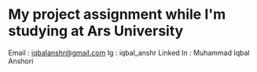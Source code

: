 # My project assignment while I'm studying at Ars University
Email     : iqbalanshr@gmail.com
Ig        : iqbal_anshr
Linked In : Muhammad Iqbal Anshori
